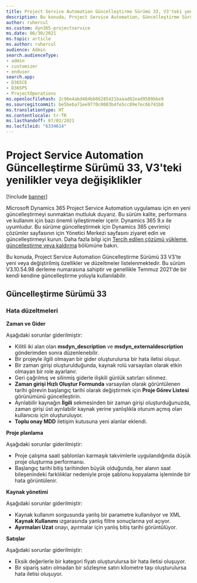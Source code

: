 ```yaml
---
title: Project Service Automation Güncelleştirme Sürümü 33, V3'teki yenilikler veya değişiklikler
description: Bu konuda, Project Service Automation, Güncelleştirme Sürümü 33, V3'teki özellikler ve düzeltmeler listelenir.
author: ruhercul
ms.custom: dyn365-projectservice
ms.date: 06/30/2021
ms.topic: article
ms.author: ruhercul
audience: Admin
search.audienceType:
- admin
- customizer
- enduser
search.app:
- D365CE
- D365PS
- ProjectOperations
ms.openlocfilehash: 2c96e4abd484bb66285421baaad82ead9589bbe9
ms.sourcegitcommit: be5beba71ee9770c0083b4fe5cc89e7ec6b741b8
ms.translationtype: HT
ms.contentlocale: tr-TR
ms.lasthandoff: 07/02/2021
ms.locfileid: "6334614"
---
```

# <a name="whats-new-or-changed-in-project-service-automation-update-release-33-v3"></a>Project Service Automation Güncelleştirme Sürümü 33, V3'teki yenilikler veya değişiklikler

[!include [banner](../includes/psa-now-project-operations.md)]

Microsoft Dynamics 365 Project Service Automation uygulaması için en yeni güncelleştirmeyi sunmaktan mutluluk duyarız. Bu sürüm kalite, performans ve kullanım için bazı önemli iyileştirmeler içerir. Dynamics 365 9.x ile uyumludur. Bu sürüme güncelleştirmek için Dynamics 365 çevrimiçi çözümler sayfasının için Yönetici Merkezi sayfasını ziyaret edin ve güncelleştirmeyi kurun. Daha fazla bilgi için [Tercih edilen çözümü yükleme, güncelleştirme veya kaldırma](/power-platform/admin/install-remove-preferred-solution) bölümüne bakın.

Bu konuda, Project Service Automation Güncelleştirme Sürümü 33 V3'te yeni veya değiştirilmiş özellikler ve düzeltmeler listelenmektedir. Bu sürüm V3.10.54.98 derleme numarasına sahiptir ve genellikle Temmuz 2021'de bir kendi kendine güncelleştirme yoluyla kullanılabilir.

## <a name="update-release-33"></a>Güncelleştirme Sürümü 33

### <a name="bug-fixes"></a>Hata düzeltmeleri

**Zaman ve Gider**

Aşağıdaki sorunlar giderilmiştir:

- Kilitli iki alan olan **msdyn_description** ve **msdyn_externaldescription** gönderimden sonra düzenlenebilir.
- Bir projeyle ilgili olmayan bir gider oluşturulursa bir hata iletisi oluşur.
- Bir zaman girişi oluşturulduğunda, kaynak rolü varsayılan olarak etkin olmayan bir role ayarlanır.
- Geri çağrılmış ve silinmiş giderle ilişkili günlük satırları silinmez.
- **Zaman girişi Hızlı Oluştur Formunda** varsayılan olarak görüntülenen tarihi görevin başlangıç tarihi olarak değiştirmek için **Proje Görev Listesi** görünümünü güncelleştirin.
- Ayrılabilir kaynağın **İlgili** sekmesinden bir zaman girişi oluşturduğunuzda, zaman girişi üst ayrılabilir kaynak yerine yanlışlıkla oturum açmış olan kullanıcısı için oluşturuluyor.
- **Toplu onay MDD** iletişim kutusuna yeni alanlar eklendi.

**Proje planlama**

Aşağıdaki sorunlar giderilmiştir:
- Proje çalışma saati şablonları karmaşık takvimlerle uygulandığında düşük proje oluşturma performansı.
- Başlangıç tarihi bitiş tarihinden büyük olduğunda, her alanın saat bileşenindeki farklılıklar nedeniyle proje şablonu kopyalama işleminde bir hata görüntülenir.

**Kaynak yönetimi**

Aşağıdaki sorunlar giderilmiştir:
- Kaynak kullanım sorgusunda yanlış bir parametre kullanılıyor ve XML **Kaynak Kullanımı** ızgarasında yanlış filtre sonuçlarına yol açıyor.
- **Ayırmaları Uzat** onayı, ayırmalar için yanlış bitiş tarihi görüntülüyor.

**Satışlar**

Aşağıdaki sorunlar giderilmiştir:
- Eksik değerlerle bir kategori fiyatı oluşturulursa bir hata iletisi oluşuyor.
- Bir sipariş satırı olmadan bir sözleşme satırı kilometre taşı oluşturulursa hata iletisi oluşuyor.
